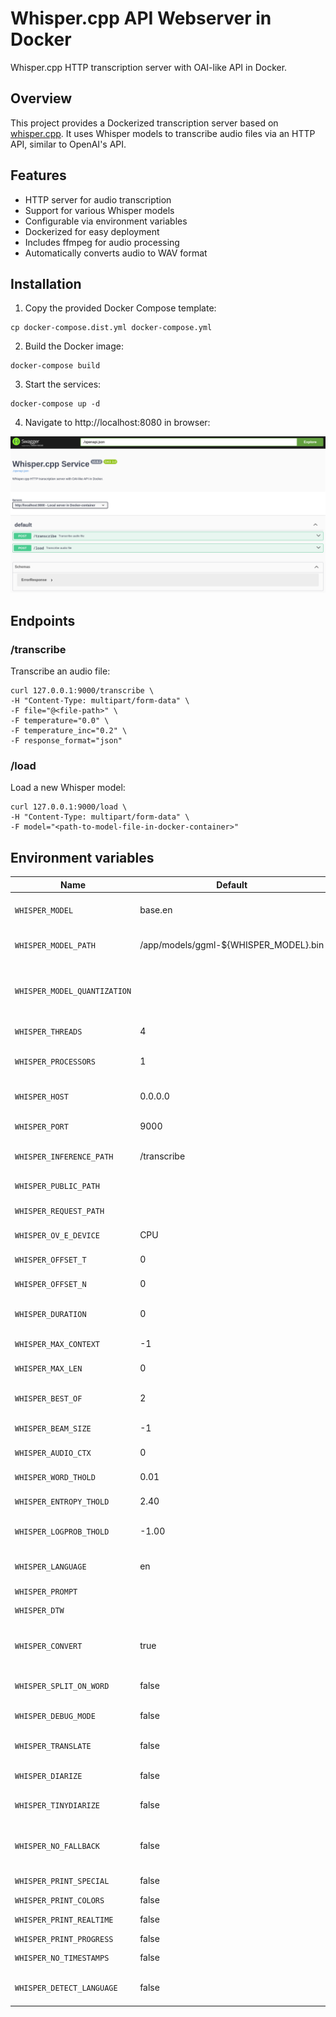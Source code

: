 # Whisper.cpp API Webserver in Docker

Whisper.cpp HTTP transcription server with OAI-like API in Docker.

## Overview

This project provides a Dockerized transcription server based
on [whisper.cpp](https://github.com/ggerganov/whisper.cpp/tree/master/examples/server).
It uses Whisper models to transcribe audio files via an HTTP API, similar to OpenAI's API.

## Features

- HTTP server for audio transcription
- Support for various Whisper models
- Configurable via environment variables
- Dockerized for easy deployment
- Includes ffmpeg for audio processing
- Automatically converts audio to WAV format

## Installation

1. Copy the provided Docker Compose template:

```shell
cp docker-compose.dist.yml docker-compose.yml
```

2. Build the Docker image:

```shell
docker-compose build
```

3. Start the services:

```shell
docker-compose up -d
```

4. Navigate to http://localhost:8080 in browser:

![Swagger UI](./assets/swagger.png)

## Endpoints

### /transcribe

Transcribe an audio file:

```shell
curl 127.0.0.1:9000/transcribe \
-H "Content-Type: multipart/form-data" \
-F file="@<file-path>" \
-F temperature="0.0" \
-F temperature_inc="0.2" \
-F response_format="json"
```
### /load

Load a new Whisper model:

```shell
curl 127.0.0.1:9000/load \
-H "Content-Type: multipart/form-data" \
-F model="<path-to-model-file-in-docker-container>"
```

## Environment variables

| Name                         | Default                               | Description                                                                      |
|------------------------------|---------------------------------------|----------------------------------------------------------------------------------|
| `WHISPER_MODEL`              | base.en                               | The default Whisper model to use                                                 |
| `WHISPER_MODEL_PATH`         | /app/models/ggml-${WHISPER_MODEL}.bin | The default path to the Whisper model file                                       |
| `WHISPER_MODEL_QUANTIZATION` |                                       | Level of quantization (will be applied only if `WHISPER_MODEL_PATH` not changed) |
| `WHISPER_THREADS`            | 4                                     | Number of threads to use for inference                                           |
| `WHISPER_PROCESSORS`         | 1                                     | Number of processors to use for inference                                        |
| `WHISPER_HOST`               | 0.0.0.0                               | Host IP or hostname to bind the server to                                        |
| `WHISPER_PORT`               | 9000                                  | Port number to listen on                                                         |
| `WHISPER_INFERENCE_PATH`     | /transcribe                           | Path to load inference models from                                               |
| `WHISPER_PUBLIC_PATH`        |                                       | Path to the public folder                                                        |
| `WHISPER_REQUEST_PATH`       |                                       | Request path for all requests                                                    |
| `WHISPER_OV_E_DEVICE`        | CPU                                   | OpenViBE Event Device to use                                                     |
| `WHISPER_OFFSET_T`           | 0                                     | Time offset in milliseconds                                                      |
| `WHISPER_OFFSET_N`           | 0                                     | Number of seconds to offset                                                      |
| `WHISPER_DURATION`           | 0                                     | Duration of the audio file in milliseconds                                       |
| `WHISPER_MAX_CONTEXT`        | -1                                    | Maximum context size for inference                                               |
| `WHISPER_MAX_LEN`            | 0                                     | Maximum length of output text                                                    |
| `WHISPER_BEST_OF`            | 2                                     | Best-of-N strategy for inference                                                 |
| `WHISPER_BEAM_SIZE`          | -1                                    | Beam size for search                                                             |
| `WHISPER_AUDIO_CTX`          | 0                                     | Audio context to use for inference                                               |
| `WHISPER_WORD_THOLD`         | 0.01                                  | Word threshold for segmentation                                                  |
| `WHISPER_ENTROPY_THOLD`      | 2.40                                  | Entropy threshold for segmentation                                               |
| `WHISPER_LOGPROB_THOLD`      | -1.00                                 | Log probability threshold for segmentation                                       |
| `WHISPER_LANGUAGE`           | en                                    | Language code to use for translation or diarization                              |
| `WHISPER_PROMPT`             |                                       | Initial prompt                                                                   |
| `WHISPER_DTW`                |                                       | Compute token-level timestamps                                                   |
| `WHISPER_CONVERT`            | true                                  | Convert audio to WAV, requires ffmpeg on the server                              |
| `WHISPER_SPLIT_ON_WORD`      | false                                 | Boolean flag to split output on words                                            |
| `WHISPER_DEBUG_MODE`         | false                                 | Enable debug mode                                                                |
| `WHISPER_TRANSLATE`          | false                                 | Translate from source language to english                                        |
| `WHISPER_DIARIZE`            | false                                 | Stereo audio diarization                                                         |
| `WHISPER_TINYDIARIZE`        | false                                 | Enable tinydiarize (requires a tdrz model)                                       |
| `WHISPER_NO_FALLBACK`        | false                                 | Do not use temperature fallback while decoding                                   |
| `WHISPER_PRINT_SPECIAL`      | false                                 | Print special tokens                                                             |
| `WHISPER_PRINT_COLORS`       | false                                 | Print colors                                                                     |
| `WHISPER_PRINT_REALTIME`     | false                                 | Print output in realtime                                                         |
| `WHISPER_PRINT_PROGRESS`     | false                                 | Print progress                                                                   |
| `WHISPER_NO_TIMESTAMPS`      | false                                 | Do not print timestamps                                                          |
| `WHISPER_DETECT_LANGUAGE`    | false                                 | Exit after automatically detecting language                                      |
